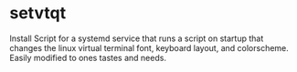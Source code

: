 # setvtqt
Install Script for a systemd service that runs a script on startup that changes the linux virtual terminal font, keyboard layout, and colorscheme. Easily modified to ones tastes and needs.
